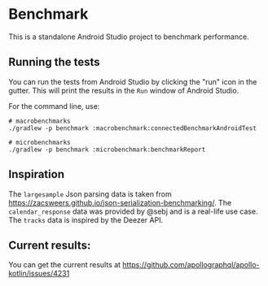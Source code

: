 # Benchmark

This is a standalone Android Studio project to benchmark performance. 

## Running the tests

You can run the tests from Android Studio by clicking the "run" icon in the gutter. This will
print the results in the `Run` window of Android Studio.

For the command line, use:

```
# macrobenchmarks
./gradlew -p benchmark :macrobenchmark:connectedBenchmarkAndroidTest 

# microbenchmarks
./gradlew -p benchmark :microbenchmark:benchmarkReport
```

## Inspiration

The `largesample` Json parsing data is taken from https://zacsweers.github.io/json-serialization-benchmarking/.
The `calendar_response` data was provided by @sebj and is a real-life use case.
The `tracks` data is inspired by the Deezer API.

## Current results:

You can get the current results at https://github.com/apollographql/apollo-kotlin/issues/4231


